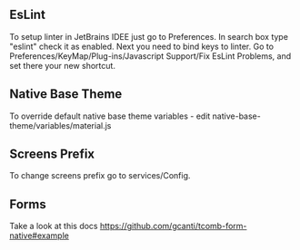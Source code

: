 ## EsLint
To setup linter in JetBrains IDEE just go to Preferences. 
In search box type "eslint" check it as enabled. Next you need to bind keys to linter. 
Go to Preferences/KeyMap/Plug-ins/Javascript Support/Fix EsLint Problems, and set there your new shortcut.

## Native Base Theme
To override default native base theme variables - edit native-base-theme/variables/material.js

## Screens Prefix
To change screens prefix go to services/Config. 

## Forms
Take a look at this docs
https://github.com/gcanti/tcomb-form-native#example